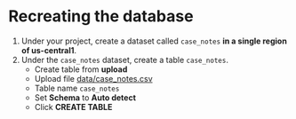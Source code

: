 # Recreating the database

1. Under your project, create a dataset called `case_notes` **in a single region of us-central1**.
1. Under the `case_notes` dataset, create a table `case_notes`.
   * Create table from **upload**
   * Upload file [data/case_notes.csv](data/case_notes.csv)
   * Table name `case_notes`
   * Set **Schema** to **Auto detect**
   * Click **CREATE TABLE**
